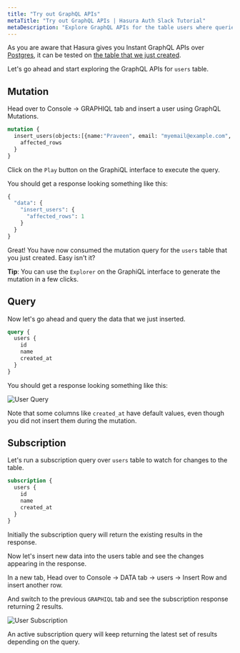 ```yaml
---
title: "Try out GraphQL APIs"
metaTitle: "Try out GraphQL APIs | Hasura Auth Slack Tutorial"
metaDescription: "Explore GraphQL APIs for the table users where queries, mutation and subscriptions are automatically generated by Hasura GraphQL Engine"
---
```


As you are aware that Hasura gives you Instant GraphQL APIs over [Postgres](https://hasura.io/learn/database/postgresql/what-is-postgresql/), it can be tested on [the table that we just created](https://hasura.io/learn/database/postgresql/create-alter-drop-ddl/1-postgresql-create/).

Let's go ahead and start exploring the GraphQL APIs for `users` table.

## Mutation

Head over to Console -> GRAPHIQL tab and insert a user using GraphQL Mutations.

```graphql
mutation {
  insert_users(objects:[{name:"Praveen", email: "myemail@example.com", password: "password123"}]) {
    affected_rows
  }
}
```

Click on the `Play` button on the GraphiQL interface to execute the query.

You should get a response looking something like this:

```graphql
{
  "data": {
    "insert_users": {
      "affected_rows": 1
    }
  }
}
```

Great! You have now consumed the mutation query for the `users` table that you just created. Easy isn't it?

**Tip**: You can use the `Explorer` on the GraphiQL interface to generate the mutation in a few clicks.

## Query

Now let's go ahead and query the data that we just inserted.

```graphql
query {
  users {
    id
    name
    created_at
  }
}
```

You should get a response looking something like this:

![User Query](https://graphql-engine-cdn.hasura.io/learn-hasura/assets/graphql-hasura/graphql-query-user.png)

Note that some columns like `created_at` have default values, even though you did not insert them during the mutation.

## Subscription

Let's run a subscription query over `users` table to watch for changes to the table.

```graphql
subscription {
  users {
    id
    name
    created_at
  }
}
```

Initially the subscription query will return the existing results in the response.

Now let's insert new data into the users table and see the changes appearing in the response.

In a new tab, Head over to Console -> DATA tab -> users -> Insert Row and insert another row.

And switch to the previous `GRAPHIQL` tab and see the subscription response returning 2 results.

![User Subscription](https://graphql-engine-cdn.hasura.io/learn-hasura/assets/graphql-hasura/graphql-subscription-user.png)

An active subscription query will keep returning the latest set of results depending on the query.
